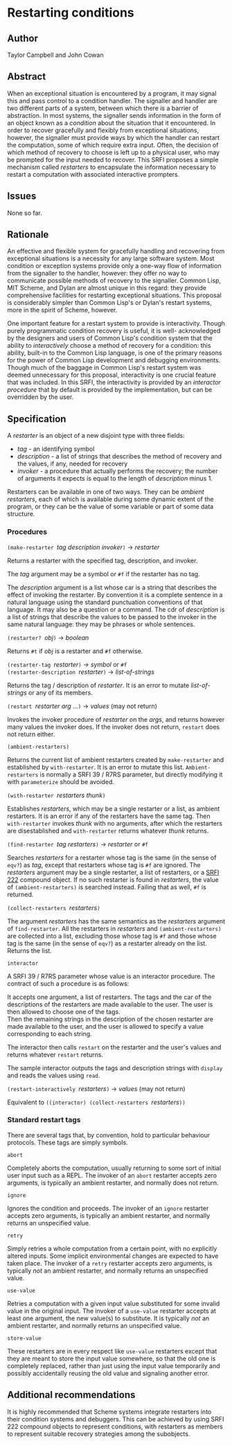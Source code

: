 # Restarting conditions

## Author

Taylor Campbell and John Cowan

## Abstract

When an exceptional situation is encountered by a program, it may
signal this and pass control to a condition handler.  The signaller and
handler are two different parts of a system, between which there is a
barrier of abstraction.  In most systems, the signaller sends
information in the form of an object known as a *condition* about the
situation that it encountered.  In order to recover gracefully and
flexibly from exceptional situations, however, the signaller must
provide ways by which the handler can restart the computation, some of
which require extra input.  Often, the decision of which method of
recovery to choose is left up to a physical user, who may be prompted
for the input needed to recover.  This SRFI proposes a simple mechanism
called *restarters* to encapsulate the information necessary to restart
a computation with associated interactive prompters.

## Issues

None so far.

## Rationale

An effective and flexible system for gracefully handling and recovering
from exceptional situations is a necessity for any large software
system.  Most condition or exception systems provide only a one-way
flow of information from the signaller to the handler, however: they
offer no way to communicate possible methods of recovery to the
signaller.  Common Lisp, MIT Scheme, and Dylan are almost
unique in this regard: they provide comprehensive facilities for
restarting exceptional situations.  This proposal is considerably
simpler than Common Lisp's or Dylan's restart systems, more in the
spirit of Scheme, however.

One important feature for a restart system to provide is interactivity.
Though purely programmatic condition recovery is useful, it is well-
acknowledged by the designers and users of Common Lisp's condition
system that the ability to _interactively_ choose a method of recovery
for a condition: this ability, built-in to the Common Lisp language, is
one of the primary reasons for the power of Common Lisp development and
debugging environments.  Though much of the baggage in Common Lisp's
restart system was deemed unnecessary for this proposal, interactivity
is one crucial feature that was included.
In this SRFI, the interactivity is provided by an *interactor procedure*
that by default is provided by the implementation, but can be overridden
by the user.

## Specification

A *restarter* is an object of a new disjoint type with three fields:

  *  *tag* - an identifying symbol
  *  *description* - a list of strings that describes the method of recovery
  and the values, if any, needed for recovery
  *  *invoker* - a procedure that actually performs the recovery;
  the number of arguments it expects is equal to the length of *description* minus 1.
  
Restarters can be available in one of two ways.  They can be *ambient restarters*,
each of which is available during some dynamic extent of the program, or they can
be the value of some variable or part of some data structure.

### Procedures

`(make-restarter `*tag description invoker*`)` -> *restarter*

Returns a restarter with the specified tag, description, and invoker.

The *tag* argument may be a symbol or `#f` if the restarter has no tag.

The *description* argument is a list whose car is a string that
describes the effect of invoking the restarter.
By convention it is a complete sentence in a natural language using
the standard punctuation conventions of that language.  It may also be
a question or a command.  The cdr of *description* is a list of
strings that describe the values to be passed to the invoker in
the same natural language: they may be phrases or whole sentences.

`(restarter? `*obj*`)` -> *boolean*

Returns `#t` if *obj* is a restarter and `#f` otherwise.

`(restarter-tag `*restarter*`)` -> *symbol* or `#f`  
`(restarter-description `*restarter*`)` -> *list-of-strings*

Returns the tag / description of *restarter*. It is an
error to mutate *list-of-strings* or any of its members.

`(restart `*restarter arg* ...`)` -> *values* (may not return)

Invokes the invoker procedure of *restarter* on the *args*, and
returns however many values the invoker does.  If the invoker does not
return, `restart` does not return either.

`(ambient-restarters)`

Returns the current list of ambient restarters created by
`make-restarter` and established by `with-restarter`.
It is an error to mutate this list.
`Ambient-restarters` is normally a SRFI 39 / R7RS
parameter, but directly modifying it with
`parameterize` should be avoided.

`(with-restarter `*restarters thunk*`)`

Establishes *restarters*, which may be a single restarter
or a list, as ambient restarters.  It is an error if any
of the restarters have the same tag.
Then `with-restarter` invokes *thunk* with no arguments, after which
the restarters are disestablished and `with-restarter`
returns whatever *thunk* returns.

`(find-restarter `*tag restarters*`)` -> *restarter* or `#f`

Searches *restarters* for a restarter whose tag is the same
(in the sense of `eqv?`) as *tag*, except that restarters
whose tag is `#f` are ignored.  The *restarters* argument
may be a single restarter, a list of restarters, or a
[SRFI  222](https://srfi.schemers.org/srfi-222/srfi-222.html)
compound object.  If no such restarter is found in *restarters*,
the value of `(ambient-restarters)` is searched instead.
Failing that as well, `#f` is returned.

`(collect-restarters `*restarters*`)`

The argument *restarters* has the same semantics as
the *restarters* argument of `find-restarter`.  All the
restarters in *restarters* and `(ambient-restarters)` are
collected into a list, excluding those whose tag is `#f` and
those whose tag is the same (in the sense of `eqv?`)
as a restarter already on the list.  Returns the list.

`interactor`

A SRFI 39 / R7RS parameter whose value is an interactor
procedure.  The contract of such a procedure is as follows:

It accepts one argument, a list of restarters.
The tags and the car of the
descriptions of the restarters are made available to the user.
The user is then allowed to choose one of the tags.  
Then the remaining strings in the description of the chosen
restarter are made available to the user, and the user is
allowed to specify a value corresponding to each string.

The interactor then calls `restart` on the restarter and
the user's values and returns whatever `restart` returns.

The sample interactor outputs the tags and description strings
with `display` and reads the values using `read`.

`(restart-interactively `*restarters*`)` -> *values* (may not return)

Equivalent to `((interactor) (collect-restarters `*restarters*`))`

### Standard restart tags

There are several tags that, by convention, hold to particular
behaviour protocols.  These tags are simply symbols.

`abort`

  Completely aborts the computation, usually returning to some sort of
  initial user input such as a REPL.  The invoker of an `abort` restarter
  accepts zero arguments, is typically an ambient restarter, and normally does not
  return.

`ignore`

  Ignores the condition and proceeds.  The invoker of an `ignore` restarter
  accepts zero arguments, is typically an ambient restarter, and normally
  returns an unspecified value.

`retry`

  Simply retries a whole computation from a certain point, with no
  explicitly altered inputs.  Some implicit environmental changes are
  expected to have taken place.  The invoker of a `retry` restarter
  accepts zero arguments, is typically *not* an ambient restarter, and normally
  returns an unspecified value.

`use-value`

  Retries a computation with a given input value substituted for some
  invalid value in the original input.  The invoker of a `use-value` restarter
  accepts at least one argument, the new value(s) to substitute.  It is
  typically *not* an ambient restarter, and normally returns an unspecified value.

`store-value`

  These restarters are in every respect like `use-value` restarters
  except that they are meant to store the input value somewhere, so
  that the old one is completely replaced, rather than just using the
  input value temporarily and possibly accidentally reusing the old
  value and signaling another error.
  
## Additional recommendations

It is highly recommended that Scheme systems integrate restarters into
their condition systems and debuggers.  This can be achieved by
using SRFI 222 compound objects to represent conditions, with
restarters as members to represent suitable recovery strategies
among the subobjects.
